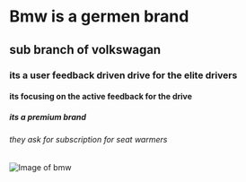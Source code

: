 # Bmw is a germen brand
## sub branch of volkswagan
### its a user feedback driven drive for the elite drivers
#### its focusing on the active feedback for the drive
##### its a premium brand
###### they ask for subscription for seat warmers
![Image of bmw]([https://octodex.github.com/images/yaktocat.png](https://www.bbc.co.uk/news/technology-62142208))
